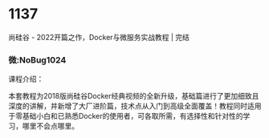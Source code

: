 # 1137
尚硅谷 - 2022开篇之作，Docker与微服务实战教程 | 完结
### 微:NoBug1024 


课程介绍：

本套教程为2018版尚硅谷Docker经典视频的全新升级，基础篇进行了更加细致且深度的讲解，并新增了大厂进阶篇，技术点从入门到高级全面覆盖！教程同时适用于零基础小白和已熟悉Docker的使用者，可各取所需，有选择性和针对性的学习，哪里不会点哪里。
